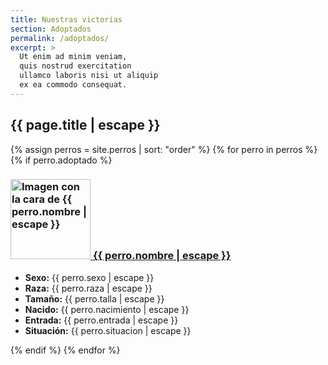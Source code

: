 ```yaml
---
title: Nuestras victorias
section: Adoptados
permalink: /adoptados/
excerpt: >
  Ut enim ad minim veniam,
  quis nostrud exercitation
  ullamco laboris nisi ut aliquip
  ex ea commodo consequat.
---
```


<h2>{{ page.title | escape }}</h2>

{% assign perros = site.perros | sort: "order" %}
{% for perro in perros %}
{% if perro.adoptado %}
<article class="">
  <h3 class="">
    <a class="" href="{{ perro.url | relative_url }}" title="{{ perro.nombre | escape }}">
      <img
        class=""
        src="{{ perro.avatar | relative_url }}"
        alt="Imagen con la cara de {{ perro.nombre | escape }}"
        title="Imagen con la cara de {{ perro.nombre | escape }}"
        width="128"
        height="128">
      <span class="">{{ perro.nombre | escape }}</span>
    </a>
  </h3>
  <ul class="">
    <li><b>Sexo:</b> {{ perro.sexo | escape }}</li>
    <li><b>Raza:</b> {{ perro.raza | escape }}</li>
    <li><b>Tamaño:</b> {{ perro.talla | escape }}</li>
    <li><b>Nacido:</b> {{ perro.nacimiento | escape }}</li>
    <li><b>Entrada:</b> {{ perro.entrada | escape }}</li>
    <li><b>Situación:</b> {{ perro.situacion | escape }}</li>
  </ul>
</article>
{% endif %}
{% endfor %}
